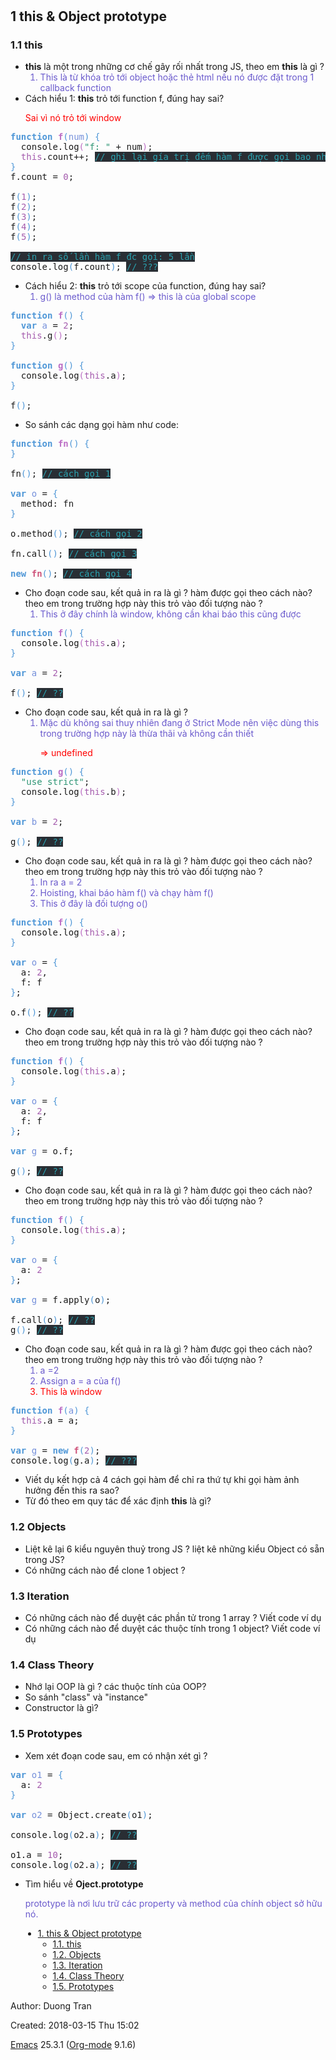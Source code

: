 <!doctype html>
<html lang="en">
<head>
<title></title>
<!-- 2018-03-15 Thu 15:02 -->
<meta charset="utf-8">
<meta name="viewport" content="width=device-width, initial-scale=1">
<meta name="generator" content="Org-mode">
<meta name="author" content="Duong Tran">

<link  href="https://cdnjs.cloudflare.com/ajax/libs/twitter-bootstrap/3.3.5/css/bootstrap.min.css" rel="stylesheet">
<script src="https://cdnjs.cloudflare.com/ajax/libs/jquery/1.11.3/jquery.min.js"></script>
<script src="https://cdnjs.cloudflare.com/ajax/libs/twitter-bootstrap/3.3.5/js/bootstrap.min.js"></script>
<style type="text/css">
/* org mode styles on top of twbs */

html {
    position: relative;
    min-height: 100%;
}

body {
    font-size: 18px;
    margin-bottom: 105px;
}

footer {
    position: absolute;
    bottom: 0;
    width: 100%;
    height: 101px;
    background-color: #f5f5f5;
}

footer > div {
    padding: 10px;
}

footer p {
    margin: 0 0 5px;
    text-align: center;
    font-size: 16px;
}

#table-of-contents {
    margin-top: 20px;
    margin-bottom: 20px;
}

blockquote p {
    font-size: 18px;
}

pre {
    font-size: 16px;
}

.footpara {
    display: inline-block;
}

figcaption {
  font-size: 16px;
  color: #666;
  font-style: italic;
  padding-bottom: 15px;
}

/* from twbs docs */

.bs-docs-sidebar.affix {
    position: static;
}
@media (min-width: 768px) {
    .bs-docs-sidebar {
        padding-left: 20px;
    }
}

/* All levels of nav */
.bs-docs-sidebar .nav > li > a {
    display: block;
    padding: 4px 20px;
    font-size: 14px;
    font-weight: 500;
    color: #999;
}
.bs-docs-sidebar .nav > li > a:hover,
.bs-docs-sidebar .nav > li > a:focus {
    padding-left: 19px;
    color: #A1283B;
    text-decoration: none;
    background-color: transparent;
    border-left: 1px solid #A1283B;
}
.bs-docs-sidebar .nav > .active > a,
.bs-docs-sidebar .nav > .active:hover > a,
.bs-docs-sidebar .nav > .active:focus > a {
    padding-left: 18px;
    font-weight: bold;
    color: #A1283B;
    background-color: transparent;
    border-left: 2px solid #A1283B;
}

/* Nav: second level (shown on .active) */
.bs-docs-sidebar .nav .nav {
    display: none; /* Hide by default, but at >768px, show it */
    padding-bottom: 10px;
}
.bs-docs-sidebar .nav .nav > li > a {
    padding-top: 1px;
    padding-bottom: 1px;
    padding-left: 30px;
    font-size: 12px;
    font-weight: normal;
}
.bs-docs-sidebar .nav .nav > li > a:hover,
.bs-docs-sidebar .nav .nav > li > a:focus {
    padding-left: 29px;
}
.bs-docs-sidebar .nav .nav > .active > a,
.bs-docs-sidebar .nav .nav > .active:hover > a,
.bs-docs-sidebar .nav .nav > .active:focus > a {
    padding-left: 28px;
    font-weight: 500;
}

/* Nav: third level (shown on .active) */
.bs-docs-sidebar .nav .nav .nav {
    padding-bottom: 10px;
}
.bs-docs-sidebar .nav .nav .nav > li > a {
    padding-top: 1px;
    padding-bottom: 1px;
    padding-left: 40px;
    font-size: 12px;
    font-weight: normal;
}
.bs-docs-sidebar .nav .nav .nav > li > a:hover,
.bs-docs-sidebar .nav .nav .nav > li > a:focus {
    padding-left: 39px;
}
.bs-docs-sidebar .nav .nav .nav > .active > a,
.bs-docs-sidebar .nav .nav .nav > .active:hover > a,
.bs-docs-sidebar .nav .nav .nav > .active:focus > a {
    padding-left: 38px;
    font-weight: 500;
}

/* Show and affix the side nav when space allows it */
@media (min-width: 992px) {
    .bs-docs-sidebar .nav > .active > ul {
        display: block;
    }
    /* Widen the fixed sidebar */
    .bs-docs-sidebar.affix,
    .bs-docs-sidebar.affix-bottom {
        width: 213px;
    }
    .bs-docs-sidebar.affix {
        position: fixed; /* Undo the static from mobile first approach */
        top: 20px;
    }
    .bs-docs-sidebar.affix-bottom {
        position: absolute; /* Undo the static from mobile first approach */
    }
    .bs-docs-sidebar.affix .bs-docs-sidenav,.bs-docs-sidebar.affix-bottom .bs-docs-sidenav {
        margin-top: 0;
        margin-bottom: 0
    }
}
@media (min-width: 1200px) {
    /* Widen the fixed sidebar again */
    .bs-docs-sidebar.affix-bottom,
    .bs-docs-sidebar.affix {
        width: 263px;
    }
}
</style>
<script type="text/javascript">
$(function() {
    'use strict';

    $('.bs-docs-sidebar li').first().addClass('active');

    $(document.body).scrollspy({target: '.bs-docs-sidebar'});

    $('.bs-docs-sidebar').affix();
});
</script>
</head>
<body>
<div id="content" class="container">
<div class="row"><div class="col-md-9"><h1 class="title"></h1>
<div id="outline-container-sec-1" class="outline-2">
<h2 id="sec-1"><span class="section-number-2">1</span> this &amp; Object prototype</h2>
<div class="outline-text-2" id="text-1">
</div><div id="outline-container-sec-1-1" class="outline-3">
<h3 id="sec-1-1"><span class="section-number-3">1.1</span> this</h3>
<div class="outline-text-3" id="text-1-1">
<ul class="org-ul">
<li><b>this</b> là một trong những cơ chế gây rối nhất trong JS, theo em <b>this</b> là gì ?
    <ol>
        <li style="color:slateblue">This là từ khóa trỏ tới object hoặc thẻ html 
            nếu nó được đặt trong 1 callback function</li>
    </ol>
</li>
<li>Cách hiểu 1: <b>this</b> trỏ tới function f, đúng hay sai?
    <p style="color:red">Sai vì nó trỏ tới window</p>
</li>
</ul>
<div class="org-src-container">

<pre class="src src-javascript"><span style="color: #4f97d7; font-weight: bold;">function</span> <span style="color: #bc6ec5; font-weight: bold;">f</span><span style="color: #4f97d7;">(</span><span style="color: #7590db;">num</span><span style="color: #4f97d7;">)</span> <span style="color: #4f97d7;">{</span>
  console.log<span style="color: #bc6ec5;">(</span><span style="color: #2d9574;">"f: "</span> + num<span style="color: #bc6ec5;">)</span>;
  <span style="color: #a45bad;">this</span>.count++; <span style="color: #2aa1ae; background-color: #292e34;">// </span><span style="color: #2aa1ae; background-color: #292e34;">ghi l&#7841;i g&#237;a tr&#7883; &#273;&#7871;m h&#224;m f &#273;&#432;&#7907;c g&#7885;i bao nhi&#234;u l&#7847;n</span>
<span style="color: #4f97d7;">}</span>
f.count = <span style="color: #a45bad;">0</span>;

f<span style="color: #4f97d7;">(</span><span style="color: #a45bad;">1</span><span style="color: #4f97d7;">)</span>;
f<span style="color: #4f97d7;">(</span><span style="color: #a45bad;">2</span><span style="color: #4f97d7;">)</span>;
f<span style="color: #4f97d7;">(</span><span style="color: #a45bad;">3</span><span style="color: #4f97d7;">)</span>;
f<span style="color: #4f97d7;">(</span><span style="color: #a45bad;">4</span><span style="color: #4f97d7;">)</span>;
f<span style="color: #4f97d7;">(</span><span style="color: #a45bad;">5</span><span style="color: #4f97d7;">)</span>;

<span style="color: #2aa1ae; background-color: #292e34;">// </span><span style="color: #2aa1ae; background-color: #292e34;">in ra s&#7889; l&#7847;n h&#224;m f &#273;c g&#7885;i: 5 l&#7847;n</span>
console.log<span style="color: #4f97d7;">(</span>f.count<span style="color: #4f97d7;">)</span>; <span style="color: #2aa1ae; background-color: #292e34;">// </span><span style="color: #2aa1ae; background-color: #292e34;">???</span>
</pre>
</div>
<ul class="org-ul">
<li>Cách hiểu 2: <b>this</b> trỏ tới scope của function, đúng hay sai?
    <ol>
        <li style="color:slateblue">g() là method của hàm f() => this là của global scope</li>
    </ol>
</li>
</ul>
<div class="org-src-container">

<pre class="src src-javascript"><span style="color: #4f97d7; font-weight: bold;">function</span> <span style="color: #bc6ec5; font-weight: bold;">f</span><span style="color: #4f97d7;">()</span> <span style="color: #4f97d7;">{</span>
  <span style="color: #4f97d7; font-weight: bold;">var</span> <span style="color: #7590db;">a</span> = <span style="color: #a45bad;">2</span>;
  <span style="color: #a45bad;">this</span>.g<span style="color: #bc6ec5;">()</span>;
<span style="color: #4f97d7;">}</span>

<span style="color: #4f97d7; font-weight: bold;">function</span> <span style="color: #bc6ec5; font-weight: bold;">g</span><span style="color: #4f97d7;">()</span> <span style="color: #4f97d7;">{</span>
  console.log<span style="color: #bc6ec5;">(</span><span style="color: #a45bad;">this</span>.a<span style="color: #bc6ec5;">)</span>;
<span style="color: #4f97d7;">}</span>

f<span style="color: #4f97d7;">()</span>;
</pre>
</div>

<ul class="org-ul">
<li>So sánh các dạng gọi hàm như code:
</li>
</ul>
<div class="org-src-container">

<pre class="src src-javascript"><span style="color: #4f97d7; font-weight: bold;">function</span> <span style="color: #bc6ec5; font-weight: bold;">fn</span><span style="color: #4f97d7;">()</span> <span style="color: #4f97d7;">{</span>
<span style="color: #4f97d7;">}</span>

fn<span style="color: #4f97d7;">()</span>; <span style="color: #2aa1ae; background-color: #292e34;">// </span><span style="color: #2aa1ae; background-color: #292e34;">c&#225;ch g&#7885;i 1</span>

<span style="color: #4f97d7; font-weight: bold;">var</span> <span style="color: #7590db;">o</span> = <span style="color: #4f97d7;">{</span>
  method: fn
<span style="color: #4f97d7;">}</span>

o.method<span style="color: #4f97d7;">()</span>; <span style="color: #2aa1ae; background-color: #292e34;">// </span><span style="color: #2aa1ae; background-color: #292e34;">c&#225;ch g&#7885;i 2</span>

fn.call<span style="color: #4f97d7;">()</span>; <span style="color: #2aa1ae; background-color: #292e34;">// </span><span style="color: #2aa1ae; background-color: #292e34;">c&#225;ch g&#7885;i 3</span>

<span style="color: #4f97d7; font-weight: bold;">new</span> <span style="color: #ce537a; font-weight: bold;">fn</span><span style="color: #4f97d7;">()</span>; <span style="color: #2aa1ae; background-color: #292e34;">// </span><span style="color: #2aa1ae; background-color: #292e34;">c&#225;ch g&#7885;i 4</span>
</pre>
</div>

<ul class="org-ul">
<li>Cho đoạn code sau, kết quả in ra là gì ? hàm được gọi theo cách nào? theo em trong trường hợp này this trỏ vào đối tượng nào ?
<ol>
    <li style="color:slateblue">This ở đây chính là window, không cần khai báo this cũng được</li>
</ol>
</li>
</ul>
<div class="org-src-container">

<pre class="src src-javascript"><span style="color: #4f97d7; font-weight: bold;">function</span> <span style="color: #bc6ec5; font-weight: bold;">f</span><span style="color: #4f97d7;">()</span> <span style="color: #4f97d7;">{</span>
  console.log<span style="color: #bc6ec5;">(</span><span style="color: #a45bad;">this</span>.a<span style="color: #bc6ec5;">)</span>;
<span style="color: #4f97d7;">}</span>

<span style="color: #4f97d7; font-weight: bold;">var</span> <span style="color: #7590db;">a</span> = <span style="color: #a45bad;">2</span>;

f<span style="color: #4f97d7;">()</span>; <span style="color: #2aa1ae; background-color: #292e34;">// </span><span style="color: #2aa1ae; background-color: #292e34;">??</span>
</pre>
</div>

<ul class="org-ul">
<li>Cho đoạn code sau, kết quả in ra là gì ?
    <ol>
        <li style="color:slateblue">Mặc dù không sai thuy nhiên đang ở Strict Mode 
            nên việc dùng this trong trường hợp này là 
            thừa thãi và không cần thiết</li>
            <p style="color:red">=> undefined</p>
    </ol>
</li>
</ul>
<div class="org-src-container">

<pre class="src src-javascript"><span style="color: #4f97d7; font-weight: bold;">function</span> <span style="color: #bc6ec5; font-weight: bold;">g</span><span style="color: #4f97d7;">()</span> <span style="color: #4f97d7;">{</span>
  <span style="color: #2d9574;">"use strict"</span>;
  console.log<span style="color: #bc6ec5;">(</span><span style="color: #a45bad;">this</span>.b<span style="color: #bc6ec5;">)</span>;
<span style="color: #4f97d7;">}</span>

<span style="color: #4f97d7; font-weight: bold;">var</span> <span style="color: #7590db;">b</span> = <span style="color: #a45bad;">2</span>;

g<span style="color: #4f97d7;">()</span>; <span style="color: #2aa1ae; background-color: #292e34;">// </span><span style="color: #2aa1ae; background-color: #292e34;">??</span>
</pre>
</div>

<ul class="org-ul">
<li>Cho đoạn code sau, kết quả in ra là gì ? hàm được gọi theo cách nào? theo em trong trường hợp này this trỏ vào đối tượng nào ?
<ol style="color:slateblue">
    <li>In ra a = 2</li>
    <li>Hoisting, khai báo hàm f() và chạy hàm f()</li>
    <li>This ở đây là đối tượng o()</li>
</ol>
</li>
</ul>
<div class="org-src-container">

<pre class="src src-javascript"><span style="color: #4f97d7; font-weight: bold;">function</span> <span style="color: #bc6ec5; font-weight: bold;">f</span><span style="color: #4f97d7;">()</span> <span style="color: #4f97d7;">{</span>
  console.log<span style="color: #bc6ec5;">(</span><span style="color: #a45bad;">this</span>.a<span style="color: #bc6ec5;">)</span>;
<span style="color: #4f97d7;">}</span>

<span style="color: #4f97d7; font-weight: bold;">var</span> <span style="color: #7590db;">o</span> = <span style="color: #4f97d7;">{</span>
  a: <span style="color: #a45bad;">2</span>,
  f: f
<span style="color: #4f97d7;">}</span>;

o.f<span style="color: #4f97d7;">()</span>; <span style="color: #2aa1ae; background-color: #292e34;">// </span><span style="color: #2aa1ae; background-color: #292e34;">??</span>
</pre>
</div>

<ul class="org-ul">
<li>Cho đoạn code sau, kết quả in ra là gì ? hàm được gọi theo cách nào? theo em trong trường hợp này this trỏ vào đối tượng nào ?
</li>
</ul>
<div class="org-src-container">

<pre class="src src-javascript"><span style="color: #4f97d7; font-weight: bold;">function</span> <span style="color: #bc6ec5; font-weight: bold;">f</span><span style="color: #4f97d7;">()</span> <span style="color: #4f97d7;">{</span>
  console.log<span style="color: #bc6ec5;">(</span><span style="color: #a45bad;">this</span>.a<span style="color: #bc6ec5;">)</span>;
<span style="color: #4f97d7;">}</span>

<span style="color: #4f97d7; font-weight: bold;">var</span> <span style="color: #7590db;">o</span> = <span style="color: #4f97d7;">{</span>
  a: <span style="color: #a45bad;">2</span>,
  f: f
<span style="color: #4f97d7;">}</span>;

<span style="color: #4f97d7; font-weight: bold;">var</span> <span style="color: #7590db;">g</span> = o.f;

g<span style="color: #4f97d7;">()</span>; <span style="color: #2aa1ae; background-color: #292e34;">// </span><span style="color: #2aa1ae; background-color: #292e34;">??</span>
</pre>
</div>

<ul class="org-ul">
<li>Cho đoạn code sau, kết quả in ra là gì ? hàm được gọi theo cách nào? theo em trong trường hợp này this trỏ vào đối tượng nào ?
</li>
</ul>
<div class="org-src-container">

<pre class="src src-javascript"><span style="color: #4f97d7; font-weight: bold;">function</span> <span style="color: #bc6ec5; font-weight: bold;">f</span><span style="color: #4f97d7;">()</span> <span style="color: #4f97d7;">{</span>
  console.log<span style="color: #bc6ec5;">(</span><span style="color: #a45bad;">this</span>.a<span style="color: #bc6ec5;">)</span>;
<span style="color: #4f97d7;">}</span>

<span style="color: #4f97d7; font-weight: bold;">var</span> <span style="color: #7590db;">o</span> = <span style="color: #4f97d7;">{</span>
  a: <span style="color: #a45bad;">2</span>
<span style="color: #4f97d7;">}</span>;

<span style="color: #4f97d7; font-weight: bold;">var</span> <span style="color: #7590db;">g</span> = f.apply<span style="color: #4f97d7;">(</span>o<span style="color: #4f97d7;">)</span>;

f.call<span style="color: #4f97d7;">(</span>o<span style="color: #4f97d7;">)</span>; <span style="color: #2aa1ae; background-color: #292e34;">// </span><span style="color: #2aa1ae; background-color: #292e34;">??</span>
g<span style="color: #4f97d7;">()</span>; <span style="color: #2aa1ae; background-color: #292e34;">// </span><span style="color: #2aa1ae; background-color: #292e34;">??</span>
</pre>
</div>

<ul class="org-ul">
<li>Cho đoạn code sau, kết quả in ra là gì ? hàm được gọi theo cách nào? theo em trong trường hợp này this trỏ vào đối tượng nào ?
<ol>
    <li style="color:slateblue">a =2</li>
    <li style="color:slateblue">Assign a = a của f()</li>
    <li style="color:red">This là window</li>
</ol>
</li>
</ul>
<div class="org-src-container">

<pre class="src src-javascript"><span style="color: #4f97d7; font-weight: bold;">function</span> <span style="color: #bc6ec5; font-weight: bold;">f</span><span style="color: #4f97d7;">(</span><span style="color: #7590db;">a</span><span style="color: #4f97d7;">)</span> <span style="color: #4f97d7;">{</span>
  <span style="color: #a45bad;">this</span>.a = a;
<span style="color: #4f97d7;">}</span>

<span style="color: #4f97d7; font-weight: bold;">var</span> <span style="color: #7590db;">g</span> = <span style="color: #4f97d7; font-weight: bold;">new</span> <span style="color: #ce537a; font-weight: bold;">f</span><span style="color: #4f97d7;">(</span><span style="color: #a45bad;">2</span><span style="color: #4f97d7;">)</span>;
console.log<span style="color: #4f97d7;">(</span>g.a<span style="color: #4f97d7;">)</span>; <span style="color: #2aa1ae; background-color: #292e34;">// </span><span style="color: #2aa1ae; background-color: #292e34;">???</span>
</pre>
</div>

<ul class="org-ul">
<li>Viết dụ kết hợp cả 4 cách gọi hàm để chỉ ra thứ tự khi gọi hàm ảnh hưởng đến this ra sao?
</li>

<li>Từ đó theo em quy tác để xác định <b>this</b> là gì?
</li>
</ul>
</div>
</div>

<div id="outline-container-sec-1-2" class="outline-3">
<h3 id="sec-1-2"><span class="section-number-3">1.2</span> Objects</h3>
<div class="outline-text-3" id="text-1-2">
<ul class="org-ul">
<li>Liệt kê lại 6 kiểu nguyên thuỷ trong JS ? liệt kê những kiểu Object có sẵn trong JS?
</li>
<li>Có những cách nào để clone 1 object ?
</li>
</ul>
</div>
</div>
<div id="outline-container-sec-1-3" class="outline-3">
<h3 id="sec-1-3"><span class="section-number-3">1.3</span> Iteration</h3>
<div class="outline-text-3" id="text-1-3">
<ul class="org-ul">
<li>Có những cách nào để duyệt các phần tử trong 1 array ? Viết code ví dụ
</li>
<li>Có những cách nào để duyệt các thuộc tính trong 1 object? Viết code ví dụ
</li>
</ul>
</div>
</div>

<div id="outline-container-sec-1-4" class="outline-3">
<h3 id="sec-1-4"><span class="section-number-3">1.4</span> Class Theory</h3>
<div class="outline-text-3" id="text-1-4">
<ul class="org-ul">
<li>Nhớ lại OOP là gì ? các thuộc tính của OOP?
</li>
<li>So sánh "class" và "instance"
</li>
<li>Constructor là gì?
</li>
</ul>
</div>
</div>

<div id="outline-container-sec-1-5" class="outline-3">
<h3 id="sec-1-5"><span class="section-number-3">1.5</span> Prototypes</h3>
<div class="outline-text-3" id="text-1-5">
<ul class="org-ul">
<li>Xem xét đoạn code sau, em có nhận xét gì ?
</li>
</ul>
<div class="org-src-container">

<pre class="src src-javascript"><span style="color: #4f97d7; font-weight: bold;">var</span> <span style="color: #7590db;">o1</span> = <span style="color: #4f97d7;">{</span>
  a: <span style="color: #a45bad;">2</span>
<span style="color: #4f97d7;">}</span>

<span style="color: #4f97d7; font-weight: bold;">var</span> <span style="color: #7590db;">o2</span> = Object.create<span style="color: #4f97d7;">(</span>o1<span style="color: #4f97d7;">)</span>;

console.log<span style="color: #4f97d7;">(</span>o2.a<span style="color: #4f97d7;">)</span>; <span style="color: #2aa1ae; background-color: #292e34;">// </span><span style="color: #2aa1ae; background-color: #292e34;">??</span>

o1.a = <span style="color: #a45bad;">10</span>;
console.log<span style="color: #4f97d7;">(</span>o2.a<span style="color: #4f97d7;">)</span>; <span style="color: #2aa1ae; background-color: #292e34;">// </span><span style="color: #2aa1ae; background-color: #292e34;">??</span>
</pre>
</div>

<ul class="org-ul">
<li>Tìm hiểu về <b>Oject.prototype</b>
</li>
<p style="color:slateblue">prototype là nơi lưu trữ các property và method của chính object sở hữu nó.</p>
</ul>
</div>
</div>
</div>
</div><div class="col-md-3"><nav id="table-of-contents">
<div id="text-table-of-contents" class="bs-docs-sidebar">
<ul class="nav">
<li><a href="#sec-1">1. this &amp; Object prototype</a>
<ul class="nav">
<li><a href="#sec-1-1">1.1. this</a></li>
<li><a href="#sec-1-2">1.2. Objects</a></li>
<li><a href="#sec-1-3">1.3. Iteration</a></li>
<li><a href="#sec-1-4">1.4. Class Theory</a></li>
<li><a href="#sec-1-5">1.5. Prototypes</a></li>
</ul>
</li>
</ul>
</div>
</nav>
</div></div></div>
<footer id="postamble" class="">
<div><p class="author">Author: Duong Tran</p>
<p class="date">Created: 2018-03-15 Thu 15:02</p>
<p class="creator"><a href="http://www.gnu.org/software/emacs/">Emacs</a> 25.3.1 (<a href="http://orgmode.org">Org-mode</a> 9.1.6)</p>
</div>
</footer>
</body>
</html>
